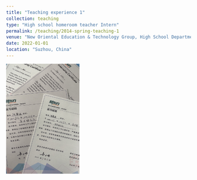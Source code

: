 ```yaml
---
title: "Teaching experience 1"
collection: teaching
type: "High school homeroom teacher Intern"
permalink: /teaching/2014-spring-teaching-1
venue: "New Oriental Education & Technology Group, High School Department"
date: 2022-01-01
location: "Suzhou, China"
---
```


<img src="../images/xdf.png" alt="Your Image" width="200" height="300">


